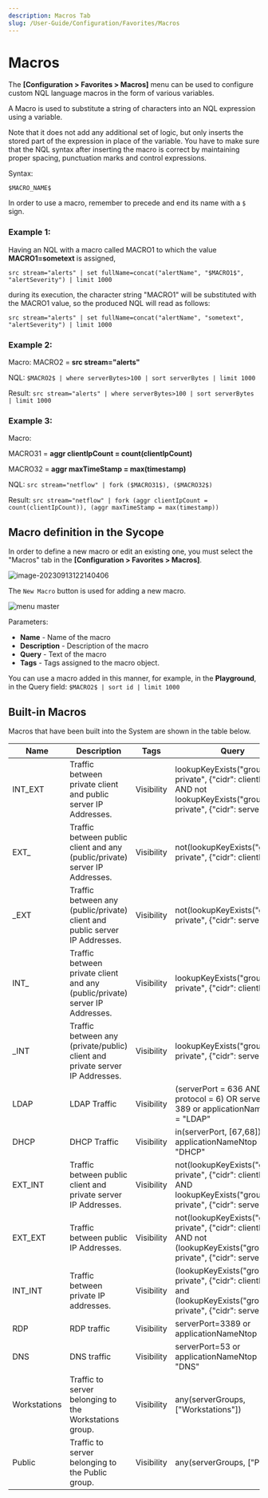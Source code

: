 ```yaml
---
description: Macros Tab
slug: /User-Guide/Configuration/Favorites/Macros
---
```


# Macros

The **[Configuration > Favorites > Macros]** menu can be used to configure custom NQL language macros in the form of various variables.

A Macro is used to substitute a string of characters into an NQL expression using a variable.

Note that it does not add any additional set of logic, but only inserts the stored part of the expression in place of the variable. You have to make sure that the NQL syntax after inserting the macro is correct by maintaining proper spacing, punctuation marks and control expressions.

Syntax:

`$MACRO_NAME$`

In order to use a macro, remember to precede and end its name with a `$` sign.



### Example 1:

Having an NQL with a macro called MACRO1 to which the value **MACRO1=sometext** is assigned,

`src stream="alerts" | set fullName=concat("alertName", "$MACRO1$", "alertSeverity") | limit 1000`

during its execution, the character string "MACRO1" will be substituted with the MACRO1 value, so the produced NQL will read as follows:

```src stream="alerts" | set fullName=concat("alertName", "sometext", "alertSeverity") | limit 1000```

### Example 2:

Macro: MACRO2 = **src stream="alerts"**

NQL: `$MACRO2$ | where serverBytes>100 | sort serverBytes | limit 1000`

Result: `src stream="alerts" | where serverBytes>100 | sort serverBytes | limit 1000`

### Example 3:

Macro: 

MACRO31 = **aggr clientIpCount = count(clientIpCount)**

MACRO32 = **aggr maxTimeStamp = max(timestamp)**

NQL: `src stream="netflow" | fork ($MACRO31$), ($MACRO32$)`

Result: `src stream="netflow" | fork (aggr clientIpCount = count(clientIpCount)), (aggr maxTimeStamp = max(timestamp))`

## Macro definition in the Sycope

In order to define a new macro or edit an existing one, you must select the "Macros" tab in the **[Configuration > Favorites > Macros]**.

![image-20230913122140406](assets_02-Macros/image-20230913122140406.png)



The `New Macro` button is used for adding a new macro.

![menu master](assets_02-Macros/nql-macro-edit.png)

Parameters:

- **Name** - Name of the macro
- **Description** - Description of the macro
- **Query** - Text of the macro
- **Tags** - Tags assigned to the macro object.

You can use a macro added in this manner, for example, in the **Playground**, in the Query field: `$MACRO2$ | sort id | limit 1000`



## Built-in Macros

Macros that have been built into the System are shown in the table below.

| Name         | Description                                                  | Tags       | Query                                                        |
| ------------ | ------------------------------------------------------------ | ---------- | ------------------------------------------------------------ |
| INT_EXT      | Traffic between private client and public server IP Addresses. | Visibility | lookupKeyExists("groups-private", {"cidr": clientIp } ) AND not lookupKeyExists("groups-private", {"cidr": serverIp }) |
| EXT_         | Traffic between public client and any (public/private) server IP Addresses. | Visibility | not(lookupKeyExists("groups-private", {"cidr": clientIp } )) |
| _EXT         | Traffic between any (public/private) client and public server IP Addresses. | Visibility | not(lookupKeyExists("groups-private", {"cidr": serverIp } )) |
| INT_         | Traffic between private client and any (public/private) server IP Addresses. | Visibility | lookupKeyExists("groups-private", {"cidr": clientIp } )      |
| _INT         | Traffic between any (private/public) client and private server IP Addresses. | Visibility | lookupKeyExists("groups-private", {"cidr": serverIp } )      |
| LDAP         | LDAP Traffic                                                 | Visibility | (serverPort = 636 AND protocol = 6) OR serverPort = 389 or applicationNameNtop = "LDAP" |
| DHCP         | DHCP Traffic                                                 | Visibility | in(serverPort, [67,68]) or applicationNameNtop = "DHCP"      |
| EXT_INT      | Traffic between public client and private server IP Addresses. | Visibility | not(lookupKeyExists("groups-private", {"cidr": clientIp } )) AND lookupKeyExists("groups-private", {"cidr": serverIp }) |
| EXT_EXT      | Traffic between public IP Addresses.                         | Visibility | not(lookupKeyExists("groups-private", {"cidr": clientIp } )) AND not (lookupKeyExists("groups-private", {"cidr": serverIp })) |
| INT_INT      | Traffic between private IP addresses.                        | Visibility | (lookupKeyExists("groups-private", {"cidr": clientIp } )) and (lookupKeyExists("groups-private", {"cidr": serverIp } )) |
| RDP          | RDP traffic                                                  | Visibility | serverPort=3389 or applicationNameNtop = "RDP"               |
| DNS          | DNS traffic                                                  | Visibility | serverPort=53 or applicationNameNtop = "DNS"                 |
| Workstations | Traffic to server belonging to the Workstations group.       | Visibility | any(serverGroups, ["Workstations"])                          |
| Public       | Traffic to server belonging to the Public group.             | Visibility | any(serverGroups, ["Public"])                                |

 









